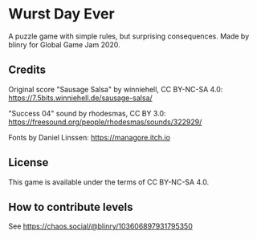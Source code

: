 # Wurst Day Ever

A puzzle game with simple rules, but surprising consequences. Made by blinry for Global Game Jam 2020.

## Credits

Original score "Sausage Salsa" by winniehell, CC BY-NC-SA 4.0: https://7.5bits.winniehell.de/sausage-salsa/

"Success 04" sound by rhodesmas, CC BY 3.0: https://freesound.org/people/rhodesmas/sounds/322929/

Fonts by Daniel Linssen: https://managore.itch.io

## License

This game is available under the terms of CC BY-NC-SA 4.0.

## How to contribute levels

See https://chaos.social/@blinry/103606897931795350
